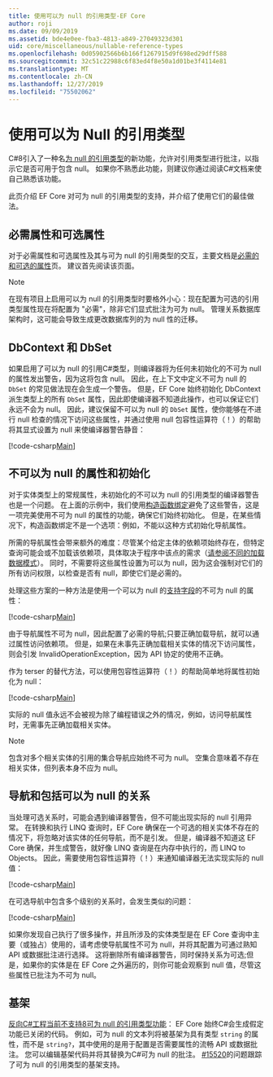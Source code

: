 ```yaml
---
title: 使用可以为 null 的引用类型-EF Core
author: roji
ms.date: 09/09/2019
ms.assetid: bde4e0ee-fba3-4813-a849-27049323d301
uid: core/miscellaneous/nullable-reference-types
ms.openlocfilehash: 0d05902566b6b166f1267915d9f698ed29dff588
ms.sourcegitcommit: 32c51c22988c6f83ed4f8e50a1d01be3f4114e81
ms.translationtype: MT
ms.contentlocale: zh-CN
ms.lasthandoff: 12/27/2019
ms.locfileid: "75502062"
---
```

# <a name="working-with-nullable-reference-types"></a>使用可以为 Null 的引用类型

C#8引入了一种名[为 null 的引用类型](/dotnet/csharp/tutorials/nullable-reference-types)的新功能，允许对引用类型进行批注，以指示它是否可用于包含 null。 如果你不熟悉此功能，则建议你通过阅读C#文档来使自己熟悉该功能。

此页介绍 EF Core 对可为 null 的引用类型的支持，并介绍了使用它们的最佳做法。

## <a name="required-and-optional-properties"></a>必需属性和可选属性

对于必需属性和可选属性及其与可为 null 的引用类型的交互，主要文档是[必需的和可选的属性](xref:core/modeling/entity-properties#required-and-optional-properties)页。 建议首先阅读该页面。

> [!NOTE]
> 在现有项目上启用可以为 null 的引用类型时要格外小心：现在配置为可选的引用类型属性现在将配置为 "必需"，除非它们显式批注为可为 null。 管理关系数据库架构时，这可能会导致生成更改数据库列的为 null 性的迁移。

## <a name="dbcontext-and-dbset"></a>DbContext 和 DbSet

如果启用了可以为 null 的引用C#类型，则编译器将为任何未初始化的不可为 null 的属性发出警告，因为这将包含 null。 因此，在上下文中定义不可为 null 的 `DbSet` 的常见做法现在会生成一个警告。 但是，EF Core 始终初始化 DbContext 派生类型上的所有 `DbSet` 属性，因此即使编译器不知道此操作，也可以保证它们永远不会为 null。 因此，建议保留不可以为 null 的 `DbSet` 属性，使你能够在不进行 null 检查的情况下访问这些属性，并通过使用 null 包容性运算符（！）的帮助将其显式设置为 null 来使编译器警告静音：

[!code-csharp[Main](../../../samples/core/Miscellaneous/NullableReferenceTypes/NullableReferenceTypesContext.cs?name=Context&highlight=3-4)]

## <a name="non-nullable-properties-and-initialization"></a>不可以为 null 的属性和初始化

对于实体类型上的常规属性，未初始化的不可以为 null 的引用类型的编译器警告也是一个问题。 在上面的示例中，我们使用[构造函数绑定](xref:core/modeling/constructors)避免了这些警告，这是一项完美使用不可为 null 的属性的功能，确保它们始终初始化。 但是，在某些情况下，构造函数绑定不是一个选项：例如，不能以这种方式初始化导航属性。

所需的导航属性会带来额外的难度：尽管某个给定主体的依赖项始终存在，但特定查询可能会或不加载该依赖项，具体取决于程序中该点的需求（[请参阅不同的加载数据模式](xref:core/querying/related-data)）。 同时，不需要将这些属性设置为可以为 null，因为这会强制对它们的所有访问权限，以检查是否有 null，即使它们是必需的。

处理这些方案的一种方法是使用一个可以为 null 的[支持字段](xref:core/modeling/backing-field)的不可为 null 的属性：

[!code-csharp[Main](../../../samples/core/Miscellaneous/NullableReferenceTypes/Order.cs?range=12-17)]

由于导航属性不可为 null，因此配置了必需的导航;只要正确加载导航，就可以通过属性访问依赖项。 但是，如果在未事先正确加载相关实体的情况下访问属性，则会引发 InvalidOperationException，因为 API 协定的使用不正确。

作为 terser 的替代方法，可以使用包容性运算符（！）的帮助简单地将属性初始化为 null：

[!code-csharp[Main](../../../samples/core/Miscellaneous/NullableReferenceTypes/Order.cs?range=19)]

实际的 null 值永远不会被视为除了编程错误之外的情况，例如，访问导航属性时，无需事先正确加载相关实体。

> [!NOTE]
> 包含对多个相关实体的引用的集合导航应始终不可为 null。 空集合意味着不存在相关实体，但列表本身不应为 null。

## <a name="navigating-and-including-nullable-relationships"></a>导航和包括可以为 null 的关系

当处理可选关系时，可能会遇到编译器警告，但不可能出现实际的 null 引用异常。 在转换和执行 LINQ 查询时，EF Core 确保在一个可选的相关实体不存在的情况下，将忽略对该实体的任何导航，而不是引发。 但是，编译器不知道这 EF Core 确保，并生成警告，就好像 LINQ 查询是在内存中执行的，而 LINQ to Objects。 因此，需要使用包容性运算符（！）来通知编译器无法实现实际的 null 值：

[!code-csharp[Main](../../../samples/core/Miscellaneous/NullableReferenceTypes/Program.cs?range=46)]

在可选导航中包含多个级别的关系时，会发生类似的问题：

[!code-csharp[Main](../../../samples/core/Miscellaneous/NullableReferenceTypes/Program.cs?range=36-39&highlight=2)]

如果你发现自己执行了很多操作，并且所涉及的实体类型是在 EF Core 查询中主要（或独占）使用的，请考虑使导航属性不可为 null，并将其配置为可通过熟知 API 或数据批注进行选择。 这将删除所有编译器警告，同时保持关系为可选;但是，如果你的实体是在 EF Core 之外遍历的，则你可能会观察到 null 值，尽管这些属性已批注为不可为 null。

## <a name="scaffolding"></a>基架

[反向C#工程当前不支持8可为 null 的引用类型功能](/dotnet/csharp/tutorials/nullable-reference-types)： EF Core 始终C#会生成假定功能已关闭的代码。 例如，可为 null 的文本列将被基架为具有类型 `string` 的属性，而不是 `string?`，其中使用的是用于配置是否需要属性的流畅 API 或数据批注。 您可以编辑基架代码并将其替换为C#可为 null 的批注。 [#15520](https://github.com/aspnet/EntityFrameworkCore/issues/15520)的问题跟踪了可为 null 的引用类型的基架支持。
